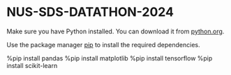 # NUS-SDS-DATATHON-2024

Make sure you have Python installed. You can download it from [python.org](https://www.python.org/downloads/).

Use the package manager [pip](https://pip.pypa.io/en/stable/) to install the required dependencies.

%pip install pandas
%pip install matplotlib
%pip install tensorflow
%pip install scikit-learn
